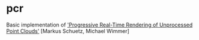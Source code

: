 # pcr

Basic implementation of ['Progressive Real-Time Rendering of Unprocessed Point Clouds'](https://www.cg.tuwien.ac.at/research/publications/2018/schuetz-2018-PPC/schuetz-2018-PPC-abstract.pdf) [Markus Schuetz, Michael Wimmer]
